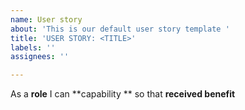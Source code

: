 ```yaml
---
name: User story
about: 'This is our default user story template '
title: 'USER STORY: <TITLE>'
labels: ''
assignees: ''

---
```


As a **role** I can **capability ** so that **received  benefit**
